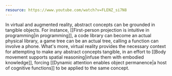 ```yaml
---
resource: https://www.youtube.com/watch?v=FLENZ_si7N8
---
```


In virtual and augmented reality, abstract concepts can be grounded in tangible objects. For instance, [[First-person projection is intuitive in programming|in programming]], a code library can become an actual physical library, a game tree can be an actual tree, calling a function can involve a phone. What's more, virtual reality provides the necessary context for attempting to make any abstract concepts tangible, in an effort to [[Body movement supports spatial reasoning|infuse them with embodied knowledge]], forcing [[Dynamic attention enables object permanence|a host of cognitive functions]] to be applied to the same concept.